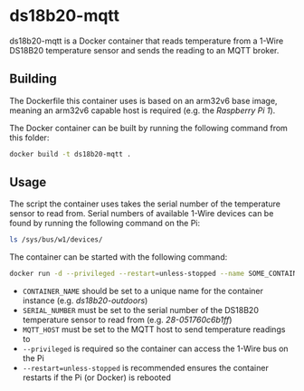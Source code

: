 # ds18b20-mqtt

ds18b20-mqtt is a Docker container that reads temperature from a 1-Wire DS18B20 temperature sensor and sends the reading to an MQTT broker.

## Building

The Dockerfile this container uses is based on an arm32v6 base image, meaning an arm32v6 capable host is required (e.g. the *Raspberry Pi 1*).

The Docker container can be built by running the following command from this folder:

```sh
docker build -t ds18b20-mqtt .
```

## Usage

The script the container uses takes the serial number of the temperature sensor to read from. Serial numbers of available 1-Wire devices can be found by running the following command on the Pi:

```sh
ls /sys/bus/w1/devices/
```

The container can be started with the following command:

```sh
docker run -d --privileged --restart=unless-stopped --name SOME_CONTAINER_NAME ds18b20-mqtt SERIAL_NUMBER MQTT_HOST
```

- `CONTAINER_NAME` should be set to a unique name for the container instance (e.g. *ds18b20-outdoors*)
- `SERIAL_NUMBER` must be set to the serial number of the DS18B20 temperature sensor to read from (e.g. *28-051760c6b1ff*)
- `MQTT_HOST` must be set to the MQTT host to send temperature readings to
- `--privileged` is required so the container can access the 1-Wire bus on the Pi
- `--restart=unless-stopped` is recommended ensures the container restarts if the Pi (or Docker) is rebooted
